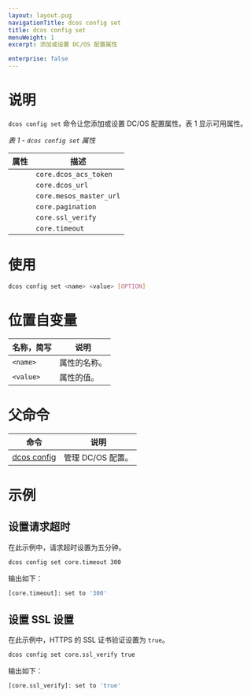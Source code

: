 ```yaml
---
layout: layout.pug
navigationTitle: dcos config set
title: dcos config set
menuWeight: 1
excerpt: 添加或设置 DC/OS 配置属性

enterprise: false
---
```



# 说明
`dcos config set` 命令让您添加或设置 DC/OS 配置属性。表 1 显示可用属性。

*表 1 - `dcos config set` 属性*

| **属性** | **描述** |
|-----------------------|-----------------------------------------------------------------------------------------------------------------------------------------------------------------------------------------------------------------------------------------------------------------------|
| | `core.dcos_acs_token` | DC/OS 认证令牌。当您使用 `dcos auth login` 登录 DC/OS CLI  时，它将认证令牌值存储在本地。有关详细信息，请参阅 [IAM API](/cn/1.11/security/oss/iam-api/)。|
| | `core.dcos_url` | DC/OS 群集的公共管理节点 URL。|
| | `core.mesos_master_url` | Mesos 管理节点 URL。默认为 `core.dcos_url`。|
| | `core.pagination` | 指示是否标页号输出。默认为 true。|
| | `core.ssl_verify` | 指示是否验证 SSL 证书或设置 SSL 证书的路径。|
| | `core.timeout` | 请求超时（秒），最小值为 1 秒。默认为 3 分钟。|


# 使用

```bash
dcos config set <name> <value> [OPTION]
```

# 位置自变量

| 名称，简写 | 说明 |
|---------|-------------|
| `<name>` | 属性的名称。 |
| `<value>` | 属性的值。 |

# 父命令

| 命令 | 说明 |
|---------|-------------|
|[dcos config](/cn/1.11/cli/command-reference/dcos-config/) | 管理 DC/OS 配置。 |


# 示例

## 设置请求超时

在此示例中，请求超时设置为五分钟。

```bash
dcos config set core.timeout 300
```

输出如下：

```bash
[core.timeout]: set to '300'
```

## 设置 SSL 设置

在此示例中，HTTPS 的 SSL 证书验证设置为 `true`。

```bash
dcos config set core.ssl_verify true
```

输出如下：

```bash
[core.ssl_verify]: set to 'true'
```
